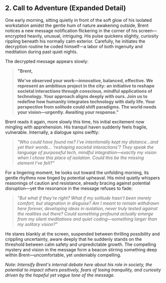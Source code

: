 ## 2. Call to Adventure (Expanded Detail)

One early morning, sitting quietly in front of the soft glow of his isolated workstation amidst the gentle hum of nature awakening outside, Brent notices a new message notification flickering in the corner of his screen—encrypted heavily, unusual, intriguing. His pulse quickens slightly, curiosity rippling beneath his normally calm exterior. Carefully, he initiates the decryption routine he coded himself—a labor of both ingenuity and meditation during past quiet nights.

The decrypted message appears slowly:

> **"Brent,**
>
> **We've observed your work—innovative, balanced, effective. We represent an ambitious project in the city: an initiative to reshape societal interactions through conscious, mindful applications of technology. Your approach aligns deeply with ours. Join us to redefine how humanity integrates technology with daily life. Your perspective from solitude could shift paradigms. The world needs your vision—urgently. Awaiting your response."**

Brent reads it again, more slowly this time, his initial excitement now mingling with apprehension. His tranquil haven suddenly feels fragile, vulnerable. Internally, a dialogue spins swiftly:

> *"Who could have found me? I've intentionally kept my distance...and yet their words... ‘reshaping societal interactions’? They speak the language of purposeful tech, mindful integration—exactly my vision when I chose this place of isolation. Could this be the missing element I've felt?"*

For a lingering moment, he looks out toward the unfolding morning, its gentle rhythms now tinged by potential upheaval. His mind quietly whispers reasonings of caution and resistance, already bracing against potential disruption—yet the resonance in the message refuses to fade:

> *"But what if they're right? What if my solitude hasn't been merely comfort, but stagnation in disguise? Am I meant to remain withdrawn here forever, developing ideas in isolation, never truly tested against the realities out there? Could something profound actually emerge from my silent meditations and quiet coding—something larger than my solitary vision?"*

He stares blankly at the screen, suspended between thrilling possibility and crippling uncertainty, aware deeply that he suddenly stands on the threshold between calm safety and unpredictable growth. The compelling mystery and vision in the message form a beacon stirring something deep within Brent—uncomfortable, yet undeniably compelling.

*Note: Intensify Brent's internal debate here about his role in society, the potential to impact others positively, fears of losing tranquility, and curiosity driven by the hopeful yet vague tone of the message.*